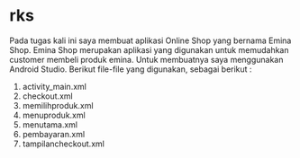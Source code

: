 # rks

Pada tugas kali ini saya membuat aplikasi Online Shop yang bernama Emina Shop.
Emina Shop merupakan aplikasi yang digunakan untuk memudahkan customer membeli produk emina. 
Untuk membuatnya saya menggunakan Android Studio. 
Berikut file-file yang digunakan, sebagai berikut :
1. activity_main.xml
2. checkout.xml
3. memilihproduk.xml
4. menuproduk.xml
5. menutama.xml
6. pembayaran.xml
7. tampilancheckout.xml
